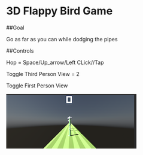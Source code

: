 # 3D Flappy Bird Game

##Goal

Go as far as you can while dodging the pipes

##Controls

Hop = Space/Up_arrow/Left CLick//Tap

Toggle Third Person View = 2

Toggle First Person View


![Title screen](https://raw.githubusercontent.com/LummyStudios/3D-Flappy-Bird/main/start2.png)
